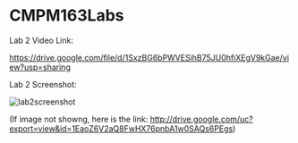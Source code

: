 # CMPM163Labs

Lab 2 Video Link:

https://drive.google.com/file/d/1SxzBG6bPWVESihB75JU0hfiXEgV9kGae/view?usp=sharing

Lab 2 Screenshot:

![lab2screenshot](http://drive.google.com/uc?export=view&id=1EaoZ6V2aQ8FwHX76pnbA1w0SAQs6PEgs)

(If image not showng, here is the link: http://drive.google.com/uc?export=view&id=1EaoZ6V2aQ8FwHX76pnbA1w0SAQs6PEgs)
